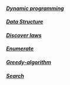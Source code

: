#### *[Dynamic programming](https://github.com/yang-233/Algorithm-note/tree/master/Dynamic%20planning)* 

#### *[Data Structure](https://github.com/yang-233/Algorithm-note/tree/master/Data-structure)* 

#### *[Discover laws](https://github.com/yang-233/Algorithm-note/tree/master/Discover-laws)* 

#### *[Enumerate](https://github.com/yang-233/Algorithm-note/tree/master/Enumerate)* 

#### *[Greedy-algorithm](https://github.com/yang-233/Algorithm-note/tree/master/Greedy-algorithm)*

#### *[Search](https://github.com/yang-233/Algorithm-note/tree/master/Search)*

#### 

